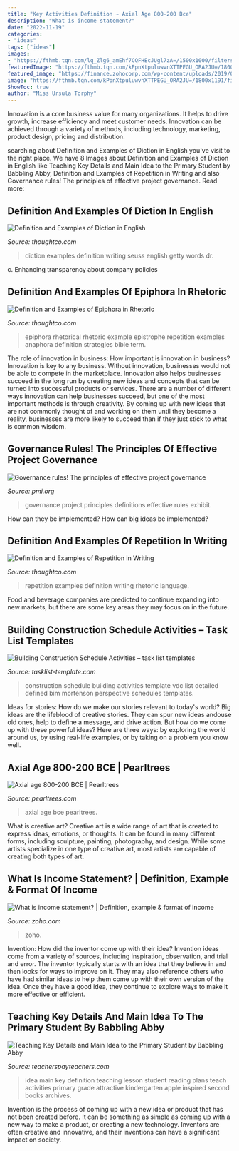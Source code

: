 ```yaml
---
title: "Key Activities Definition ~ Axial Age 800-200 Bce"
description: "What is income statement?"
date: "2022-11-19"
categories:
- "ideas"
tags: ["ideas"]
images:
- "https://fthmb.tqn.com/lq_Zlg6_amEhf7CQFHEcJUgl7zA=/1500x1000/filters:fill(auto,1)/Getty_Diction-2-583133b75f9b58d5b1df389c.jpg"
featuredImage: "https://fthmb.tqn.com/kPpnXtpuluwvnXTTPEGU_ORA2JU=/1800x1191/filters:fill(auto,1)/blackboard_epiphora-lg-56af9e625f9b58b7d01b2335.jpg"
featured_image: "https://finance.zohocorp.com/wp-content/uploads/2019/08/multi-step-income-statement-1385x2048.png"
image: "https://fthmb.tqn.com/kPpnXtpuluwvnXTTPEGU_ORA2JU=/1800x1191/filters:fill(auto,1)/blackboard_epiphora-lg-56af9e625f9b58b7d01b2335.jpg"
ShowToc: true
author: "Miss Ursula Torphy"
---
```



Innovation is a core business value for many organizations. It helps to drive growth, increase efficiency and meet customer needs. Innovation can be achieved through a variety of methods, including technology, marketing, product design, pricing and distribution.

	

		
searching about Definition and Examples of Diction in English you've visit to the right place. We have 8 Images about Definition and Examples of Diction in English like Teaching Key Details and Main Idea to the Primary Student by Babbling Abby, Definition and Examples of Repetition in Writing and also Governance rules! The principles of effective project governance. Read more:
		
    
## Definition And Examples Of Diction In English

<img loading=lazy src="https://fthmb.tqn.com/lq_Zlg6_amEhf7CQFHEcJUgl7zA=/1500x1000/filters:fill(auto,1)/Getty_Diction-2-583133b75f9b58d5b1df389c.jpg" onerror="this.onerror=null;this.src='https://tse4.mm.bing.net/th?id=OIP.xu5SR6NW2AdmcU3pU2sBrwHaE8&amp;pid=15.1';" alt="Definition and Examples of Diction in English">

_Source: thoughtco.com_

>diction examples definition writing seuss english getty words dr. 

	

c. Enhancing transparency about company policies 

    
## Definition And Examples Of Epiphora In Rhetoric

<img loading=lazy src="https://fthmb.tqn.com/kPpnXtpuluwvnXTTPEGU_ORA2JU=/1800x1191/filters:fill(auto,1)/blackboard_epiphora-lg-56af9e625f9b58b7d01b2335.jpg" onerror="this.onerror=null;this.src='https://tse3.mm.bing.net/th?id=OIP.SOScnRFHMTjYGQyGw1kpmAHaE5&amp;pid=15.1';" alt="Definition and Examples of Epiphora in Rhetoric">

_Source: thoughtco.com_

>epiphora rhetorical rhetoric example epistrophe repetition examples anaphora definition strategies bible term. 

	

The role of innovation in business: How important is innovation in business?
Innovation is key to any business. Without innovation, businesses would not be able to compete in the marketplace. Innovation also helps businesses succeed in the long run by creating new ideas and concepts that can be turned into successful products or services. There are a number of different ways innovation can help businesses succeed, but one of the most important methods is through creativity. By coming up with new ideas that are not commonly thought of and working on them until they become a reality, businesses are more likely to succeed than if they just stick to what is common wisdom.

    
## Governance Rules! The Principles Of Effective Project Governance

<img loading=lazy src="http://www.pmi.org/kasimage/b2663128-1cb4-40b2-9c46-25c63e864fd7/image06.jpg" onerror="this.onerror=null;this.src='https://tse1.mm.bing.net/th?id=OIP.GMY9uZ4dIYrohbdw8CYKdwHaKO&amp;pid=15.1';" alt="Governance rules! The principles of effective project governance">

_Source: pmi.org_

>governance project principles definitions effective rules exhibit. 

	

How can they be implemented?
How can big ideas be implemented?

    
## Definition And Examples Of Repetition In Writing

<img loading=lazy src="https://fthmb.tqn.com/6BsUaPoGq8jFwOFtGlbwpXTB6sY=/3875x2572/filters:fill(auto,1)/Getty_repetition-183814724-58b9a3843df78c353c11806d.jpg" onerror="this.onerror=null;this.src='https://tse2.mm.bing.net/th?id=OIP.Z6kLx-1iLFXU2bEoSEE4aAHaE6&amp;pid=15.1';" alt="Definition and Examples of Repetition in Writing">

_Source: thoughtco.com_

>repetition examples definition writing rhetoric language. 

	

Food and beverage companies are predicted to continue expanding into new markets, but there are some key areas they may focus on in the future.

    
## Building Construction Schedule Activities – Task List Templates

<img loading=lazy src="http://www.tasklist-template.com/wp-content/uploads/2017/11/building-construction-schedule-activities-aaeaaqaaaaaaaalwaaaajgq0yjgzmjcwltfmmtqtngzinc04ntayltblzgq5ntfkmzg4mg-EWtvOy.jpg" onerror="this.onerror=null;this.src='https://tse4.mm.bing.net/th?id=OIP.kZzra9VmIFF9d18UG4oJhgHaEf&amp;pid=15.1';" alt="Building Construction Schedule Activities – task list templates">

_Source: tasklist-template.com_

>construction schedule building activities template vdc list detailed defined bim mortenson perspective schedules templates. 

	

Ideas for stories: How do we make our stories relevant to today's world?
Big ideas are the lifeblood of creative stories. They can spur new ideas andouse old ones, help to define a message, and drive action. But how do we come up with these powerful ideas? Here are three ways: by exploring the world around us, by using real-life examples, or by taking on a problem you know well.

    
## Axial Age 800-200 BCE | Pearltrees

<img loading=lazy src="http://www.pearltrees.com/s/background/image/62/32/62326fe074da856656d88259d922c487.jpg" onerror="this.onerror=null;this.src='https://tse2.mm.bing.net/th?id=OIP.ezdvjpiRdVIdR_YLz1a_lQHaEw&amp;pid=15.1';" alt="Axial age 800-200 BCE | Pearltrees">

_Source: pearltrees.com_

>axial age bce pearltrees. 

	

What is creative art?
Creative art is a wide range of art that is created to express ideas, emotions, or thoughts. It can be found in many different forms, including sculpture, painting, photography, and design. While some artists specialize in one type of creative art, most artists are capable of creating both types of art.

    
## What Is Income Statement? | Definition, Example &amp; Format Of Income

<img loading=lazy src="https://finance.zohocorp.com/wp-content/uploads/2019/08/multi-step-income-statement-1385x2048.png" onerror="this.onerror=null;this.src='https://tse1.mm.bing.net/th?id=OIP.zzEGP7OPj3nsaE08NJ4m8wHaK8&amp;pid=15.1';" alt="What is income statement? | Definition, example &amp; format of income">

_Source: zoho.com_

>zoho. 

	

Invention: How did the inventor come up with their idea?
Invention ideas come from a variety of sources, including inspiration, observation, and trial and error. The inventor typically starts with an idea that they believe in and then looks for ways to improve on it. They may also reference others who have had similar ideas to help them come up with their own version of the idea. Once they have a good idea, they continue to explore ways to make it more effective or efficient.

    
## Teaching Key Details And Main Idea To The Primary Student By Babbling Abby

<img loading=lazy src="https://ecdn.teacherspayteachers.com/thumbitem/Teaching-Key-Details-and-Main-Idea-to-the-Primary-Student-1576098-1532588529/original-1576098-3.jpg" onerror="this.onerror=null;this.src='https://tse3.mm.bing.net/th?id=OIP.fmtEA2agL6RL-GLVv0SwUwAAAA&amp;pid=15.1';" alt="Teaching Key Details and Main Idea to the Primary Student by Babbling Abby">

_Source: teacherspayteachers.com_

>idea main key definition teaching lesson student reading plans teach activities primary grade attractive kindergarten apple inspired second books archives. 

	

Invention is the process of coming up with a new idea or product that has not been created before. It can be something as simple as coming up with a new way to make a product, or creating a new technology. Inventors are often creative and innovative, and their inventions can have a significant impact on society.

